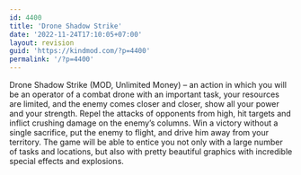 ```yaml
---
id: 4400
title: 'Drone Shadow Strike'
date: '2022-11-24T17:10:05+07:00'
layout: revision
guid: 'https://kindmod.com/?p=4400'
permalink: '/?p=4400'
---
```


Drone Shadow Strike (MOD, Unlimited Money) – an action in which you will be an operator of a combat drone with an important task, your resources are limited, and the enemy comes closer and closer, show all your power and your strength. Repel the attacks of opponents from high, hit targets and inflict crushing damage on the enemy’s columns. Win a victory without a single sacrifice, put the enemy to flight, and drive him away from your territory. The game will be able to entice you not only with a large number of tasks and locations, but also with pretty beautiful graphics with incredible special effects and explosions.